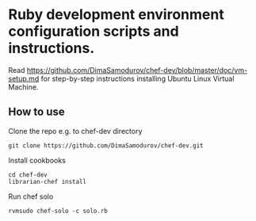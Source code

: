 # Ruby development environment configuration scripts and instructions.

Read https://github.com/DimaSamodurov/chef-dev/blob/master/doc/vm-setup.md
for step-by-step instructions installing Ubuntu Linux Virtual Machine.

## How to use

Clone the repo e.g. to chef-dev directory

    git clone https://github.com/DimaSamodurov/chef-dev.git

Install cookbooks

    cd chef-dev
    librarian-chef install

Run chef solo

    rvmsudo chef-solo -c solo.rb


